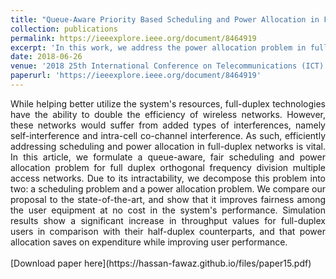 ```yaml
---
title: "Queue-Aware Priority Based Scheduling and Power Allocation in Full-Duplex OFDMA Cellular Networks"
collection: publications
permalink: https://ieeexplore.ieee.org/document/8464919
excerpt: 'In this work, we address the power allocation problem in full-duplex cellular networks.'
date: 2018-06-26
venue: '2018 25th International Conference on Telecommunications (ICT)'
paperurl: 'https://ieeexplore.ieee.org/document/8464919'
---
```

<div style="text-align: justify;">
While helping better utilize the system's resources, full-duplex technologies have the ability to double the efficiency of wireless networks. However, these networks would suffer from added types of interferences, namely self-interference and intra-cell co-channel interference. As such, efficiently addressing scheduling and power allocation in full-duplex networks is vital. In this article, we formulate a queue-aware, fair scheduling and power allocation problem for full duplex orthogonal frequency division multiple access networks. Due to its intractability, we decompose this problem into two: a scheduling problem and a power allocation problem. We compare our proposal to the state-of-the-art, and show that it improves fairness among the user equipment at no cost in the system's performance. Simulation results show a significant increase in throughput values for full-duplex users in comparison with their half-duplex counterparts, and that power allocation saves on expenditure while improving user performance.
</div>
<br>
[Download paper here](https://hassan-fawaz.github.io/files/paper15.pdf)

